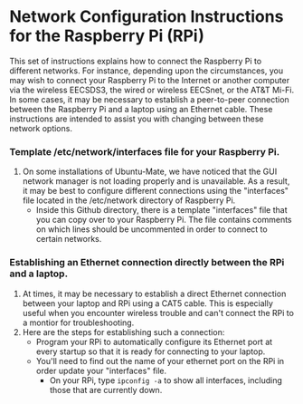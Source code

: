 # Network Configuration Instructions for the Raspberry Pi (RPi)

This set of instructions explains how to connect the Raspberry Pi to different networks.  For instance, depending upon the circumstances, you may wish to connect your Raspberry Pi to the Internet or another computer via the wireless EECSDS3, the wired or wireless EECSnet, or the AT&T Mi-Fi.  In some cases, it may be necessary to establish a peer-to-peer connection between the Raspberry Pi and a laptop using an Ethernet cable.  These instructions are intended to assist you with changing between these network options.  


### Template /etc/network/interfaces file for your Raspberry Pi.
1.  On some installations of Ubuntu-Mate, we have noticed that the GUI network manager is not loading properly and is unavailable.  As a result, it may be best to configure different connections using the "interfaces" file located in the /etc/network directory of Raspberry Pi.     
    + Inside this Github directory, there is a template "interfaces" file that you can copy over to your Raspberry Pi.  The file contains comments on which lines should be uncommented in order to connect to certain networks.
    
### Establishing an Ethernet connection directly between the RPi and a laptop. 
1.  At times, it may be necessary to establish a direct Ethernet connection between your laptop and RPi using a CAT5 cable.  This is especially useful when you encounter wireless trouble and can't connect the RPi to a montior for troubleshooting.
2.  Here are the steps for establishing such a connection:
    + Program your RPi to automatically configure its Ethernet port at every startup so that it is ready for connecting to your laptop.
    + You'll need to find out the name of your ethernet port on the RPi in order update your "interfaces" file.
        + On your RPi, type `ipconfig -a` to show all interfaces, including those that are currently down.


